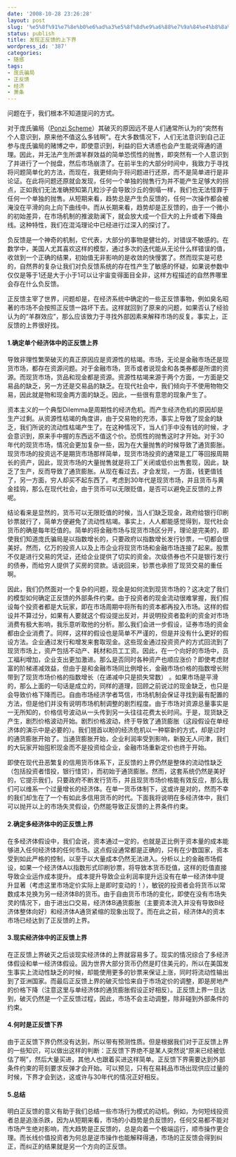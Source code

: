 ```yaml
---
date: '2008-10-28 23:26:28'
layout: post
slug: '%e5%8f%91%e7%8e%b0%e6%ad%a3%e5%8f%8d%e9%a6%88%e7%9a%84%e4%b8%8a%e4%b8%8b%e7%95%8c'
status: publish
title: 发现正反馈的上下界
wordpress_id: '387'
categories:
- 随感
tags:
- 庞氏骗局
- 正反馈
- 经济
- 萧条
---
```


问题在于，我们根本不知道提问的方式。

对于庞氏骗局（[Ponzi Scheme](http://en.wikipedia.org/wiki/Ponzi_scheme)）其破灭的原因远不是人们通常所认为的“突然有个人意识到，原来他不值这么多钱啊”。在大多数情况下，人们无法意识到自己正参与庞氏骗局的赌博之中，即使意识到，利益的巨大诱惑也会产生能说得通的道理。因此，并无法产生所谓羊群效益的简单恐慌性的抛售，即突然有一个人意识到了并进行了一个抛盘，然后市场崩溃了。在前半生的大部分时间中，我致力于寻找将问题简单化的方法，而现在，我更倾向于将问题进行还原，而不是简单进行是非论证。在此将问题还原就会发现，任何一个单独的抛售行为并不能产生足够大的拐点，正如我们无法准确预知第几粒沙子会导致沙丘的倒塌一样，我们也无法怪罪于任何一个单独的抛售。从短期来看，趋势总是产生负反馈的，任何一次操作都会被淹没在平滑的向上向下曲线中。而从长期来看，趋势却是正反馈的，由于一个微小的初始差异，在市场机制的推波助澜下，就会放大成一个巨大的上升或者下降曲线。这种特性，我们在混沌理论中已经进行过深入的探讨了。

负反馈是一个神奇的机制，它代表，大部分的事物是健壮的，对错误不敏感的。在数学中，美国人尤其喜欢这样的模型，通过多次的迭代能从无论什么样错误的值，收敛到一个正确的结果，初始值无非影响的是收敛的快慢罢了。然而现实是可悲的，自然界的复杂让我们对负反馈系统的存在性产生了敏感的怀疑，如果说参数中仅仅是等于1还是大于小于1可以让宇宙变得面目全非，这样方程描述的自然界哪里会存在什么负反馈。

正反馈主宰了世界，问题却是，在经济系统中确定的一些正反馈事物，例如臭名昭著的市场不会按照正反馈一路坏下去。这样就回到了原来的问题，如果否认了经验认为的“羊群效应”，那么应该致力于寻找外部因素来解释市场的反复。事实上，正反馈的上界很好找。


#### 1.确定单个经济体中的正反馈上界


导致非理性繁荣破灭的真正原因应是资源性的枯竭。市场，无论是金融市场还是现货市场，都存在资源问题。对于金融市场，货币或者说现金和各类券都是所谓的资源。而现货市场，货品和现金都是资源。资源性枯竭来源于两个方面，一方面是交易品的缺乏，另一方还是交易品的缺乏。在现代社会中，我们倾向于不使用物物交易，因此就是物和现金两方面的缺乏。因此，一些很有意思的现象产生了。

资本主义的一个典型Dilemma是周期性的经济危机。而产生经济危机的原因却是生产过剩。从资源性枯竭的角度讲，由于交易物的充沛，事实上导致了现金的缺乏，我们所说的流动性枯竭产生了。在这种情况下，当人们手中没有钱的时候，才会意识到，原来手中握的东西远不值这个价。恐慌性的抛售这时才开始。对于30年代的现货市场，情况会更加复杂一些，因为在大量抛售的时候导致了通货膨胀。现货市场的投资远不是期货市场那样简单，现货市场投资的通常是工厂等回报周期长的资产，因此，现货市场的大量抛售就是将工厂关闭或低价出售套现，因此，缺乏了生产，反而导致了通货膨胀。从现在看过去，才会发现，一方面，钱更值钱了，另一方面，穷人却买不起东西了。考虑到30年代是现货市场，并且货币与黄金挂钩，那么在现代社会，由于货币可以无限贬值，是否可以避免正反馈的上界呢。

结论看来是显然的，货币可以无限贬值的时候，当人们缺乏现金，政府给银行印刷钞票就行了，简单方便避免了流动性枯竭。事实上，人人都能感觉得到，现代社会货币的确是每年贬值的。简单的将金融市场与现货市场区分开，理论是完美的，即使我们知道庞氏骗局是以指数增长的，只要政府以指数增长发行钞票，一切都会很美好。然而，亿万的投资人以及上市企业将现货市场和金融市场连接了起来。股票不仅是进行交易的凭证，还给企业提供了切实的资金。次级债券也不只是银行发行的债券，而给穷人提供了买房的贷款。话说回来，钞票也承担了现货交易的重任啊。

因此，我们仍然面对一个复杂的问题，现金是如何流到现货市场的？这决定了我们的模型如何确定正反馈的外部条件约束。由于投资者的现金流动很难掌握，我们假设每个投资者都是大玩家，即在市场周期中将所有的资本都再投入市场。这样的假设并不算过分，如果有人要就这个假设提出反对，并说明投资者盈利的资金对市场消费有极大影响，我乐意听取他的分析。那么我们会进一步假设，证券市场的资金都由企业消费了。同样，这样的假设也是简单不严谨的，但是并没有什么更好的假设方法。企业通过发行和增发来套取现金。这些现金通过投资资产的方式回流到了现货市场上，资产包括不动产、耗材和员工工资。因此，在一个向好的市场中，员工福利增加，企业支出更加激进。那么是否同时各种资产也顺应涨价？即使考虑财富的阶梯递减效益，但由于是和金融市场同比例增长，金融市场价格的指数增长附带到了现货市场价格的指数增长（在递减中只是损失常数） 。如果市场是平滑的，那么上面的一句话是成立的，同样的道理，回顾之前说过的现金缺乏，也只是会导致价格下降而已。自由市场经济学者笃信，市场机制会保证寻找到最有配置的方法，但是他们并没有说明市场机制调整的剧烈程度。由于市场对资源总量事实是一无所知的，价格信号波动从一头传到另一头往往花费太长时间。于是，现货缺乏产生，剧烈价格波动开始。剧烈价格波动，终于导致了通货膨胀（这段假设在单经济体的演示中是必要的）。我们翘首以盼的经济危机以一种崭新的方式，却是过时的通货膨胀开始了。当通货膨胀开始，企业利润率受到影响，新股无人问津，我们的大玩家开始囤积现金而不是投资给企业，金融市场重新定价也终于开始。

即使在现代丑恶繁复的信用货币体系下，正反馈的上界仍然是整体的流动性缺乏（包括投资者惜投，银行惜贷），而初始于通货膨胀。然而，这套系统仍然是美好的，它提示我们，只要政府不断发行货币，并且现货市场价格能有效反应，那么我们可以维系一个过量增长的经济体。在单一货币体制下，这或许是对的，然而不幸的我们却生在了一个有如此多信用货币的时代。下面我将说明在多经济体中，我们可以抛开以上的市场失灵假设，仍然能导致正反馈的上界条件约束。


#### 2.确定多经济体中的正反馈上界


在多经济体假设中，我们会说，资本通过一定的，也就是正比例于资本量的成本能够进入任何经济体的任何市场。这点假设通常都是正确的，只有在少数国家，资本受到如此严格的控制，以至于以大量成本仍然无法进入。分析以上的金融市场假设，如果一个经济体A以指数形式印刷钞票，将导致本货币贬值，这样的贬值直接导致企业运作成本提升。 成本提升导致企业利润率提升远没有在单一经济体中提升显著（考虑这里市场定价实际上是即时变动的！），敏锐的投资者会将货币以常数成本兑换为另一经济体B的货币。由于自由货币市场的变化，即使在没有市场失灵的情况下，由于进出口交易，经济体B通货膨胀（主要资本流入并没有导致B经济体整体向好）和经济体A通货紧缩的现象出现了。而在此之前，经济体A的资本市场已经达到了正反馈的上界。


#### 3.现实经济体中的正反馈上界


在正反馈上界破灭之后谈现实经济体的上界就容易多了。现实的情况综合了多经济体假设和单一经济体假设。因为世界大部分货币仍然是盯住美元的，所以在美国发生事实上流动性缺乏的时候，却能使用更多的钞票来保证上涨，同时将流动性输出到了亚洲国家。而最后正反馈上界的破灭恰恰来自于市场定价的调整，即是房地产的价格下降（注意这里与单经济体的通货膨胀假设正好相反）。正反馈上界一旦达到，破灭仍然是一个正反馈过程，因此，市场不会主动调整，除非碰到外部条件的约束。


#### 4.何时是正反馈下界


由于正反馈下界仍然没有达到，所以带有预测性质。但是根据我们对于正反馈上界的一些知识，可以做出这样的判断：正反馈下界绝不是某人突然说“原来已经被低估了啊”，然后大量买进，其他人也跟着买进这样简单。正反馈下界需要达到外部条件约束的苛刻要求反弹才会开始。可以预见，只有在易耗品市场出现供应过量的时候，下界才会到达，这或许与30年代的情况正好相反。


#### 5.总结


明白正反馈的意义有助于我们总结一些市场行为模式的动机。例如，为何短线投资者总是追涨杀跌，因为从短期来看，市场的小趋势是负反馈的，任何交易都不能对市场产生绝对影响，而大趋势是正反馈的，总是向着一个极端运行，顺市操作更合理。而长线价值投资者为何总是逆市操作也能解释得通，市场的正反馈会得到纠正，而纠正的结果就是另一个方向的正反馈。
